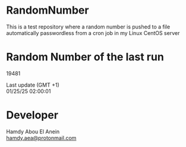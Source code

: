 # RandomNumber    
This is a test repository where a random number is pushed to a file automatically passwordless from a cron job in my Linux CentOS server    
# Random Number of the last run   
19481
      
Last update (GMT +1)    
01/25/25 02:00:01
# Developer    
Hamdy Abou El Anein   
hamdy.aea@protonmail.com
